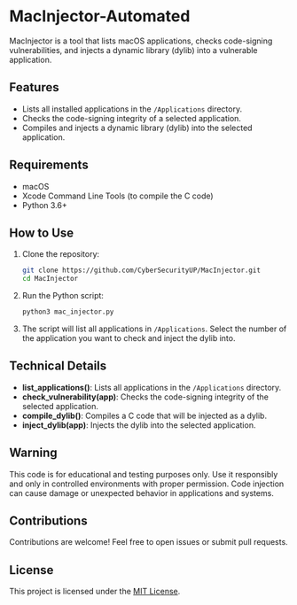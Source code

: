# MacInjector-Automated
MacInjector is a tool that lists macOS applications, checks code-signing vulnerabilities, and injects a dynamic library (dylib) into a vulnerable application.


## Features

- Lists all installed applications in the `/Applications` directory.
- Checks the code-signing integrity of a selected application.
- Compiles and injects a dynamic library (dylib) into the selected application.

## Requirements

- macOS
- Xcode Command Line Tools (to compile the C code)
- Python 3.6+

## How to Use

1. Clone the repository:
    ```bash
    git clone https://github.com/CyberSecurityUP/MacInjector.git
    cd MacInjector
    ```

2. Run the Python script:
    ```bash
    python3 mac_injector.py
    ```

3. The script will list all applications in `/Applications`. Select the number of the application you want to check and inject the dylib into.

## Technical Details

- **list_applications()**: Lists all applications in the `/Applications` directory.
- **check_vulnerability(app)**: Checks the code-signing integrity of the selected application.
- **compile_dylib()**: Compiles a C code that will be injected as a dylib.
- **inject_dylib(app)**: Injects the dylib into the selected application.

## Warning

This code is for educational and testing purposes only. Use it responsibly and only in controlled environments with proper permission. Code injection can cause damage or unexpected behavior in applications and systems.

## Contributions

Contributions are welcome! Feel free to open issues or submit pull requests.

## License

This project is licensed under the [MIT License](LICENSE).
